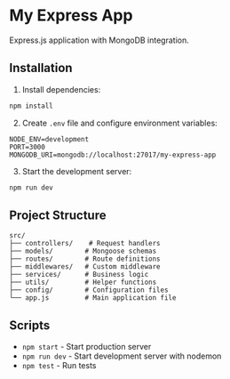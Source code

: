 # My Express App

Express.js application with MongoDB integration.

## Installation

1. Install dependencies:
```bash
npm install
```

2. Create `.env` file and configure environment variables:
```
NODE_ENV=development
PORT=3000
MONGODB_URI=mongodb://localhost:27017/my-express-app
```

3. Start the development server:
```bash
npm run dev
```

## Project Structure

```
src/
├── controllers/    # Request handlers
├── models/        # Mongoose schemas
├── routes/        # Route definitions
├── middlewares/   # Custom middleware
├── services/      # Business logic
├── utils/         # Helper functions
├── config/        # Configuration files
└── app.js         # Main application file
```

## Scripts

- `npm start` - Start production server
- `npm run dev` - Start development server with nodemon
- `npm test` - Run tests
```
